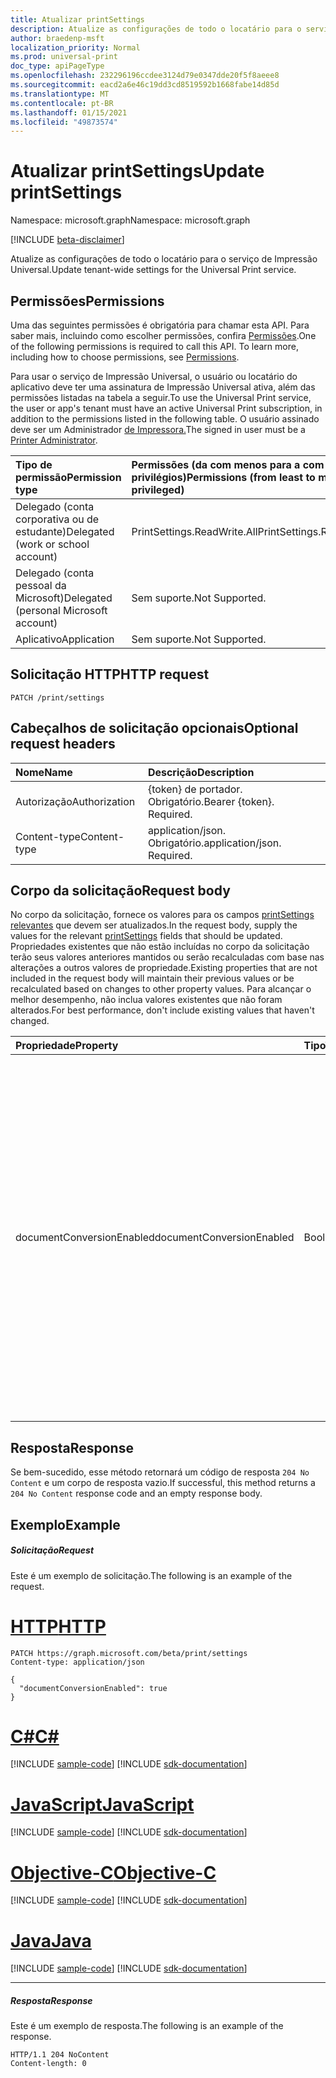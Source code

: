 ```yaml
---
title: Atualizar printSettings
description: Atualize as configurações de todo o locatário para o serviço de Impressão Universal.
author: braedenp-msft
localization_priority: Normal
ms.prod: universal-print
doc_type: apiPageType
ms.openlocfilehash: 232296196ccdee3124d79e0347dde20f5f8aeee8
ms.sourcegitcommit: eacd2a6e46c19dd3cd8519592b1668fabe14d85d
ms.translationtype: MT
ms.contentlocale: pt-BR
ms.lasthandoff: 01/15/2021
ms.locfileid: "49873574"
---
```

# <a name="update-printsettings"></a><span data-ttu-id="e3df9-103">Atualizar printSettings</span><span class="sxs-lookup"><span data-stu-id="e3df9-103">Update printSettings</span></span>

<span data-ttu-id="e3df9-104">Namespace: microsoft.graph</span><span class="sxs-lookup"><span data-stu-id="e3df9-104">Namespace: microsoft.graph</span></span>

[!INCLUDE [beta-disclaimer](../../includes/beta-disclaimer.md)]

<span data-ttu-id="e3df9-105">Atualize as configurações de todo o locatário para o serviço de Impressão Universal.</span><span class="sxs-lookup"><span data-stu-id="e3df9-105">Update tenant-wide settings for the Universal Print service.</span></span>

## <a name="permissions"></a><span data-ttu-id="e3df9-106">Permissões</span><span class="sxs-lookup"><span data-stu-id="e3df9-106">Permissions</span></span>
<span data-ttu-id="e3df9-p101">Uma das seguintes permissões é obrigatória para chamar esta API. Para saber mais, incluindo como escolher permissões, confira [Permissões](/graph/permissions-reference).</span><span class="sxs-lookup"><span data-stu-id="e3df9-p101">One of the following permissions is required to call this API. To learn more, including how to choose permissions, see [Permissions](/graph/permissions-reference).</span></span>

<span data-ttu-id="e3df9-109">Para usar o serviço de Impressão Universal, o usuário ou locatário do aplicativo deve ter uma assinatura de Impressão Universal ativa, além das permissões listadas na tabela a seguir.</span><span class="sxs-lookup"><span data-stu-id="e3df9-109">To use the Universal Print service, the user or app's tenant must have an active Universal Print subscription, in addition to the permissions listed in the following table.</span></span> <span data-ttu-id="e3df9-110">O usuário assinado deve ser um Administrador [de Impressora.](/azure/active-directory/users-groups-roles/directory-assign-admin-roles#printer-administrator)</span><span class="sxs-lookup"><span data-stu-id="e3df9-110">The signed in user must be a [Printer Administrator](/azure/active-directory/users-groups-roles/directory-assign-admin-roles#printer-administrator).</span></span>

|<span data-ttu-id="e3df9-111">Tipo de permissão</span><span class="sxs-lookup"><span data-stu-id="e3df9-111">Permission type</span></span> | <span data-ttu-id="e3df9-112">Permissões (da com menos para a com mais privilégios)</span><span class="sxs-lookup"><span data-stu-id="e3df9-112">Permissions (from least to most privileged)</span></span> |
|:---------------|:--------------------------------------------|
|<span data-ttu-id="e3df9-113">Delegado (conta corporativa ou de estudante)</span><span class="sxs-lookup"><span data-stu-id="e3df9-113">Delegated (work or school account)</span></span>| <span data-ttu-id="e3df9-114">PrintSettings.ReadWrite.All</span><span class="sxs-lookup"><span data-stu-id="e3df9-114">PrintSettings.ReadWrite.All</span></span> |
|<span data-ttu-id="e3df9-115">Delegado (conta pessoal da Microsoft)</span><span class="sxs-lookup"><span data-stu-id="e3df9-115">Delegated (personal Microsoft account)</span></span>|<span data-ttu-id="e3df9-116">Sem suporte.</span><span class="sxs-lookup"><span data-stu-id="e3df9-116">Not Supported.</span></span>|
|<span data-ttu-id="e3df9-117">Aplicativo</span><span class="sxs-lookup"><span data-stu-id="e3df9-117">Application</span></span>|<span data-ttu-id="e3df9-118">Sem suporte.</span><span class="sxs-lookup"><span data-stu-id="e3df9-118">Not Supported.</span></span>|

## <a name="http-request"></a><span data-ttu-id="e3df9-119">Solicitação HTTP</span><span class="sxs-lookup"><span data-stu-id="e3df9-119">HTTP request</span></span>
<!-- { "blockType": "ignored" } -->
```http
PATCH /print/settings
```

## <a name="optional-request-headers"></a><span data-ttu-id="e3df9-120">Cabeçalhos de solicitação opcionais</span><span class="sxs-lookup"><span data-stu-id="e3df9-120">Optional request headers</span></span>
| <span data-ttu-id="e3df9-121">Nome</span><span class="sxs-lookup"><span data-stu-id="e3df9-121">Name</span></span>       | <span data-ttu-id="e3df9-122">Descrição</span><span class="sxs-lookup"><span data-stu-id="e3df9-122">Description</span></span>|
|:-----------|:-----------|
| <span data-ttu-id="e3df9-123">Autorização</span><span class="sxs-lookup"><span data-stu-id="e3df9-123">Authorization</span></span> | <span data-ttu-id="e3df9-p103">{token} de portador. Obrigatório.</span><span class="sxs-lookup"><span data-stu-id="e3df9-p103">Bearer {token}. Required.</span></span> |
| <span data-ttu-id="e3df9-126">Content-type</span><span class="sxs-lookup"><span data-stu-id="e3df9-126">Content-type</span></span>  | <span data-ttu-id="e3df9-p104">application/json. Obrigatório.</span><span class="sxs-lookup"><span data-stu-id="e3df9-p104">application/json. Required.</span></span>|

## <a name="request-body"></a><span data-ttu-id="e3df9-129">Corpo da solicitação</span><span class="sxs-lookup"><span data-stu-id="e3df9-129">Request body</span></span>
<span data-ttu-id="e3df9-130">No corpo da solicitação, fornece os valores para os campos [printSettings relevantes](../resources/printsettings.md) que devem ser atualizados.</span><span class="sxs-lookup"><span data-stu-id="e3df9-130">In the request body, supply the values for the relevant [printSettings](../resources/printsettings.md) fields that should be updated.</span></span> <span data-ttu-id="e3df9-131">Propriedades existentes que não estão incluídas no corpo da solicitação terão seus valores anteriores mantidos ou serão recalculadas com base nas alterações a outros valores de propriedade.</span><span class="sxs-lookup"><span data-stu-id="e3df9-131">Existing properties that are not included in the request body will maintain their previous values or be recalculated based on changes to other property values.</span></span> <span data-ttu-id="e3df9-132">Para alcançar o melhor desempenho, não inclua valores existentes que não foram alterados.</span><span class="sxs-lookup"><span data-stu-id="e3df9-132">For best performance, don't include existing values that haven't changed.</span></span>

| <span data-ttu-id="e3df9-133">Propriedade</span><span class="sxs-lookup"><span data-stu-id="e3df9-133">Property</span></span>     | <span data-ttu-id="e3df9-134">Tipo</span><span class="sxs-lookup"><span data-stu-id="e3df9-134">Type</span></span>        | <span data-ttu-id="e3df9-135">Descrição</span><span class="sxs-lookup"><span data-stu-id="e3df9-135">Description</span></span> |
|:-------------|:------------|:------------|
|<span data-ttu-id="e3df9-136">documentConversionEnabled</span><span class="sxs-lookup"><span data-stu-id="e3df9-136">documentConversionEnabled</span></span>|<span data-ttu-id="e3df9-137">Booliano</span><span class="sxs-lookup"><span data-stu-id="e3df9-137">Boolean</span></span>|<span data-ttu-id="e3df9-138">Especifica se a conversão de documento está habilitada para o locatário.</span><span class="sxs-lookup"><span data-stu-id="e3df9-138">Specifies whether document conversion is enabled for the tenant.</span></span> <span data-ttu-id="e3df9-139">Se a conversão de documento estiver habilitada, o Serviço de Impressão Universal converterá automaticamente os documentos em um formato compatível com a impressora (por exemplo, XPS em PDF) quando necessário.</span><span class="sxs-lookup"><span data-stu-id="e3df9-139">If document conversion is enabled, Universal Print service will automatically convert documents into a format compatible with the printer (for example, XPS to PDF) when needed.</span></span>|

## <a name="response"></a><span data-ttu-id="e3df9-140">Resposta</span><span class="sxs-lookup"><span data-stu-id="e3df9-140">Response</span></span>
<span data-ttu-id="e3df9-141">Se bem-sucedido, esse método retornará um código de resposta `204 No Content` e um corpo de resposta vazio.</span><span class="sxs-lookup"><span data-stu-id="e3df9-141">If successful, this method returns a `204 No Content` response code and an empty response body.</span></span>

## <a name="example"></a><span data-ttu-id="e3df9-142">Exemplo</span><span class="sxs-lookup"><span data-stu-id="e3df9-142">Example</span></span>
##### <a name="request"></a><span data-ttu-id="e3df9-143">Solicitação</span><span class="sxs-lookup"><span data-stu-id="e3df9-143">Request</span></span>
<span data-ttu-id="e3df9-144">Este é um exemplo de solicitação.</span><span class="sxs-lookup"><span data-stu-id="e3df9-144">The following is an example of the request.</span></span>

# <a name="http"></a>[<span data-ttu-id="e3df9-145">HTTP</span><span class="sxs-lookup"><span data-stu-id="e3df9-145">HTTP</span></span>](#tab/http)
<!-- {
  "blockType": "request",
  "name": "update_settings"
}-->
```http
PATCH https://graph.microsoft.com/beta/print/settings
Content-type: application/json

{
  "documentConversionEnabled": true
}
```
# <a name="c"></a>[<span data-ttu-id="e3df9-146">C#</span><span class="sxs-lookup"><span data-stu-id="e3df9-146">C#</span></span>](#tab/csharp)
[!INCLUDE [sample-code](../includes/snippets/csharp/update-settings-csharp-snippets.md)]
[!INCLUDE [sdk-documentation](../includes/snippets/snippets-sdk-documentation-link.md)]

# <a name="javascript"></a>[<span data-ttu-id="e3df9-147">JavaScript</span><span class="sxs-lookup"><span data-stu-id="e3df9-147">JavaScript</span></span>](#tab/javascript)
[!INCLUDE [sample-code](../includes/snippets/javascript/update-settings-javascript-snippets.md)]
[!INCLUDE [sdk-documentation](../includes/snippets/snippets-sdk-documentation-link.md)]

# <a name="objective-c"></a>[<span data-ttu-id="e3df9-148">Objective-C</span><span class="sxs-lookup"><span data-stu-id="e3df9-148">Objective-C</span></span>](#tab/objc)
[!INCLUDE [sample-code](../includes/snippets/objc/update-settings-objc-snippets.md)]
[!INCLUDE [sdk-documentation](../includes/snippets/snippets-sdk-documentation-link.md)]

# <a name="java"></a>[<span data-ttu-id="e3df9-149">Java</span><span class="sxs-lookup"><span data-stu-id="e3df9-149">Java</span></span>](#tab/java)
[!INCLUDE [sample-code](../includes/snippets/java/update-settings-java-snippets.md)]
[!INCLUDE [sdk-documentation](../includes/snippets/snippets-sdk-documentation-link.md)]

---

##### <a name="response"></a><span data-ttu-id="e3df9-150">Resposta</span><span class="sxs-lookup"><span data-stu-id="e3df9-150">Response</span></span>
<span data-ttu-id="e3df9-151">Este é um exemplo de resposta.</span><span class="sxs-lookup"><span data-stu-id="e3df9-151">The following is an example of the response.</span></span> 
<!-- {
  "blockType": "response",
  "truncated": true,
  "@odata.type": "microsoft.graph.printSettings"
} -->
```http
HTTP/1.1 204 NoContent
Content-length: 0
```

<!-- uuid: 8fcb5dbc-d5aa-4681-8e31-b001d5168d79
2015-10-25 14:57:30 UTC -->
<!-- {
  "type": "#page.annotation",
  "description": "Update settings",
  "keywords": "",
  "section": "documentation",
  "tocPath": ""
}-->
